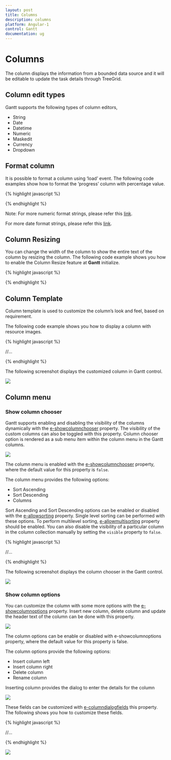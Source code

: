 ```yaml
---
layout: post
title: Columns
description: columns
platform: Angular-1
control: Gantt
documentation: ug
---
```

# Columns

The column displays the information from a bounded data source and it will be editable to update the task details through TreeGrid.

## Column edit types

Gantt supports the following types of column editors,

  * String 
  * Date
  * Datetime
  * Numeric
  * Maskedit
  * Currency
  * Dropdown
  
## Format column

It is possible to format a column using ‘load’ event. The following code examples show how to format the ‘progress’ column with percentage value.

{% highlight javascript %}

<body ng-controller="GanttCtrl">
      <!--Add  Gantt control here-->    
      <div id="GanttContainer" ej-gantt
         //...
         e-load="load"
         >
      </div>
      <script>
        function load(args) {
            var columns = this.getColumns();
            columns[5]["format"] = "{0:p0}";
        }
        angular.module('listCtrl', ['ejangular'])
          .controller('GanttCtrl', function ($scope) {
              //...              
              $scope.load = load;
          });
    </script> 
   </body>
   
{% endhighlight %}

Note: For more numeric format strings, please refer this [link](https://msdn.microsoft.com/library/dwhawy9k(v=vs.100).aspx).

For more date format strings, please refer this [link](https://msdn.microsoft.com/library/az4se3k1(v=vs.100).aspx).

## Column Resizing

You can change the width of the column to show the entire text of the column by resizing the column. The following code example shows you how to enable the Column Resize feature at **Gantt** initialize.

{% highlight javascript %}

<body ng-controller="GanttCtrl">
      <!--Add  Gantt control here-->    
      <div id="GanttContainer" ej-gantt
         //...
         e-allowcolumnresize="true"
         >
      </div>
   </body>

{% endhighlight %}

## Column Template

Column template is used to customize the column’s look and feel, based on requirement. 

The following code example shows you how to display a column with resource images.

{% highlight javascript %}

<!doctype html>
<html lang="en" ng-app="listCtrl">
   <head>
      //...
   </head>
   <body ng-controller="GanttCtrl">
      <script>
         var columnTemplateData = [{
             taskID: 1,
             taskName: "Project Schedule",
             startDate: "02/03/2014",
             endDate: "03/07/2014",
             subtasks: [{
                 taskID: 2,
                 taskName: "Planning",
                 startDate: "02/03/2014",
                 endDate: "02/07/2014",
                 subtasks: [{
                         taskID: 3,
                         taskName: "Plan timeline",
                         startDate: "02/03/2014",
                         endDate: "02/07/2014",
                         duration: 6,
                         progress: "60",
                         resourceId: [1]
                     },
                     //...
                 ]
             }, ]
         }]
         function load(){
             var gantt = $("#gantt").ejGantt("instance");
             var columns = gantt.getColumns();
             columns[2].visible = columns[3].visible = false;
             columns[4].isTemplateColumn = true;
             columns[4].templateID = "columnTemplate";
             columns[4].width = "172";
         }
         angular.module('listCtrl', ['ejangular'])
                   .controller('GanttCtrl', function ($scope) {
                       //...              
                       $scope.load = load;
                   });
      </script>
      <script type="text/x-jsrender" id="columnTemplate">
         {{if #data['resourceNames']}}         
         <div style="display:inline-block;position:relative;left:10px;top:1px">         
             <img src="images/gantt/{{:#data['resourceNames']}}.png" height="40px" />
         </div>         
         <div style='display:inline-block;width:100%;position:relative;left:10px;top:2px'>{{:#data['resourceNames']}}</div>         
         {{/if}}
      </script>
      <!--Add  Gantt control here-->    
      <div id="GanttContainer" ej-gantt
      e-scheduleenddate= "03/016/2014"
      //Resources mapping
      e-resourceinfomapping= "resourceId"
      e-resourcenamemapping= "resourceName"
      e-resourceidmapping= "resourceId"
      e-resources= "columnTemplateResource"
      e-allowganttchartediting= false
      e-load= "load">
      </div>
   </body>
</html>


{% endhighlight %}

The following screenshot displays the customized column in Gantt control.

![](Columns_images/Columns_img7.png)

## Column menu

### Show column chooser

Gantt supports enabling and disabling the visibility of the columns dynamically with the [e-showcolumnchooser](https://help.syncfusion.com/api/js/ejgantt#members:showcolumnchooser "showColumnChooser") property. The visibility of the custom columns can also be toggled with this property. Column chooser option is rendered as a sub menu item within the column menu in the Gantt columns. 

![](Columns_images/Columns_img2.png)

The column menu is enabled with the [e-showcolumnchooser](https://help.syncfusion.com/api/js/ejgantt#members:showcolumnchooser "showColumnChooser") property, where the default value for this property is `false`.

The column menu provides the following options:

* Sort Ascending
* Sort Descending
* Columns 

Sort Ascending and Sort Descending options can be enabled or disabled with the [e-allowsorting](https://help.syncfusion.com/api/js/ejgantt#members:allowsorting "allowSorting") property. Single level sorting can be performed with these options. To perform multilevel sorting, [e-allowmultisorting](https://help.syncfusion.com/api/js/ejgantt#members:allowmultisorting "allowmultisorting") property should be enabled. You can also disable the visibility of a particular column in the column collection manually by setting the `visible` property to `false`.

{% highlight javascript %}

<!doctype html>
<html lang="en" ng-app="listCtrl">
   <head>
      //...
   </head>
   <body ng-controller="GanttCtrl">
      <!--Add  Gantt control here-->    
      <div id="GanttContainer" ej-gantt
      //...
        e-showcolumnchooser= true,
        e-allowsorting= true,
        e-allowmultisorting= true,
         >
      </div>
   </body>
</html>

{% endhighlight %}

The following screenshot displays the column chooser in the Gantt control.

![](Columns_images/Columns_img3.png)

### Show column options

You can customize the column with some more options with the [e-showcolumnoptions](https://help.syncfusion.com/api/js/ejgantt#members:showcolumnoptions "showColumnOptions") property. Insert new column, delete column and update the header text of the column can be done with this property.

![](Columns_images/Columns_img4.png)

The column options can be enable or disabled with e-showcolumnoptions property, where the default value for this property is false.

The column options provide the following options:

* Insert column left
* Insert column right
* Delete column
* Rename column

Inserting column provides the dialog to enter the details for the column

![](Columns_images/Columns_img5.png)

These fields can be customized with [e-columndialogfields](https://help.syncfusion.com/api/js/ejgantt#members:columndialogfields "columnDialogFields") this property. The following shows you how to customize these fields.

{% highlight javascript %}

<!doctype html>
<html lang="en" ng-app="listCtrl">
   <head>
      //...
   </head>
   <body ng-controller="GanttCtrl">
      <!--Add  Gantt control here-->    
      <div id="GanttContainer" ej-gantt
      //...
        e-showcolumnchooser= true
        e-showcolumnoptions= true
         e-columndialogfields= "columndialogfields"
         >
      </div>
       <script>
        var columndialogfields = ["field", "headerText", "editType","width"];
         angular.module('listCtrl', ['ejangular'])
          .controller('GanttCtrl', function ($scope) {
              //...
              $scope.columndialogfields = columndialogfields;
         });
    </script>
   </body>
</html>

{% endhighlight %}

![](Columns_images/Columns_img6.png)


